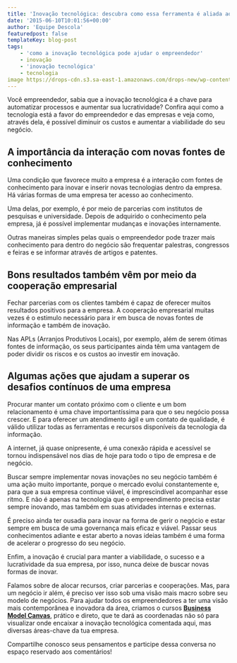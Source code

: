 ```yaml
---
title: 'Inovação tecnológica: descubra como essa ferramenta é aliada ao empreendedor'
date: '2015-06-10T10:01:56+00:00'
author: 'Equipe Descola'
featuredpost: false
templateKey: blog-post
tags:
    - 'como a inovação tecnológica pode ajudar o empreendedor'
    - inovação
    - 'inovação tecnológica'
    - tecnologia
image https://drops-cdn.s3.sa-east-1.amazonaws.com/drops-new/wp-content/uploads/2015/06/10100156/inovacao_tecnologica-150x150.png
---
```

Você empreendedor, sabia que a inovação tecnológica é a chave para automatizar processos e aumentar sua lucratividade? Confira aqui como a tecnologia está a favor do empreendedor e das empresas e veja como, através dela, é possível diminuir os custos e aumentar a viabilidade do seu negócio.

**A importância da interação com novas fontes de conhecimento**
---------------------------------------------------------------

Uma condição que favorece muito a empresa é a interação com fontes de conhecimento para inovar e inserir novas tecnologias dentro da empresa. Há várias formas de uma empresa ter acesso ao conhecimento.

Uma delas, por exemplo, é por meio de parcerias com institutos de pesquisas e universidade. Depois de adquirido o conhecimento pela empresa, já é possível implementar mudanças e inovações internamente.

Outras maneiras simples pelas quais o empreendedor pode trazer mais conhecimento para dentro do negócio são frequentar palestras, congressos e feiras e se informar através de artigos e patentes.

**Bons resultados também vêm por meio da cooperação empresarial**
-----------------------------------------------------------------

Fechar parcerias com os clientes também é capaz de oferecer muitos resultados positivos para a empresa. A cooperação empresarial muitas vezes é o estimulo necessário para ir em busca de novas fontes de informação e também de inovação.

Nas APLs (Arranjos Produtivos Locais), por exemplo, além de serem ótimas fontes de informação, os seus participantes ainda têm uma vantagem de poder dividir os riscos e os custos ao investir em inovação.

**Algumas ações que ajudam a superar os desafios contínuos de uma empresa**
---------------------------------------------------------------------------

Procurar manter um contato próximo com o cliente e um bom relacionamento é uma chave importantíssima para que o seu negócio possa crescer. E para oferecer um atendimento ágil e um contato de qualidade, é válido utilizar todas as ferramentas e recursos disponíveis da tecnologia da informação.

A internet, já quase onipresente, é uma conexão rápida e acessível se tornou indispensável nos dias de hoje para todo o tipo de empresa e de negócio.

Buscar sempre implementar novas inovações no seu negócio também é uma ação muito importante, porque o mercado evolui constantemente e, para que a sua empresa continue viável, é imprescindível acompanhar esse ritmo. E não é apenas na tecnologia que o empreendimento precisa estar sempre inovando, mas também em suas atividades internas e externas.

É preciso ainda ter ousadia para inovar na forma de gerir o negócio e estar sempre em busca de uma governança mais eficaz e viável. Passar seus conhecimentos adiante e estar aberto a novas ideias também é uma forma de acelerar o progresso do seu negócio.

Enfim, a inovação é crucial para manter a viabilidade, o sucesso e a lucratividade da sua empresa, por isso, nunca deixe de buscar novas formas de inovar.

Falamos sobre de alocar recursos, criar parcerias e cooperações. Mas, para um negócio ir além, é preciso ver isso sob uma visão mais macro sobre seu modelo de negócios. Para ajudar todos os empreendedores a ter uma visão mais contemporânea e inovadora da área, criamos o cursos [**Business Model Canvas**](http://descola.org/curso/14/business-model-canvas), prático e direto, que te dará as coordenadas não só para visualizar onde encaixar a inovação tecnológica comentada aqui, mas diversas áreas-chave da tua empresa.

Compartilhe conosco seus pensamentos e participe dessa conversa no espaço reservado aos comentários!